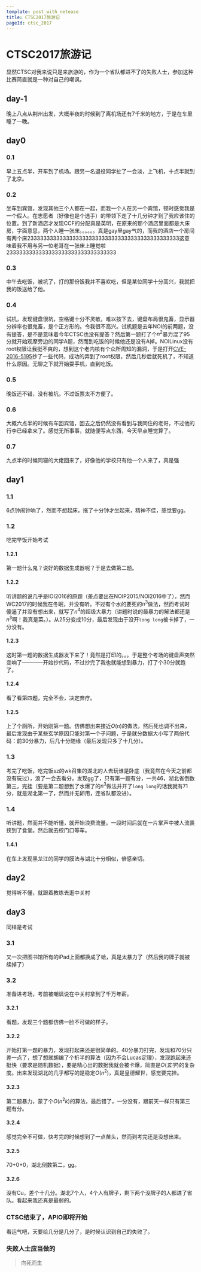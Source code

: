 ```yaml
---
template: post_with_netease
title: CTSC2017旅游记
pageId: ctsc_2017
---
```


# CTSC2017旅游记
显然CTSC对我来说只是来旅游的，作为一个省队都进不了的失败人士，参加这种比赛简直就是一种对自己的嘲讽。

## day-1
晚上八点从荆州出发，大概半夜的时候到了离机场还有7千米的地方，于是在车里睡了一晚。

## day0
### 0.1
早上五点半，开车到了机场。跟另一名退役同学扯了一会淡，上飞机，十点半就到了北京。
### 0.2 
坐车到宾馆，发现其他三个人都在一起，而我一个人在另一个宾馆，顿时感觉我是一个假人。在志愿者（好像也是个选手）的带领下走了十几分钟才到了我应该住的位置。到了新酒店才发现CCF的分配真是英明，在原来的那个酒店里面都是大床房，字面意思，两个人睡一张床。。。。。。真是gay里gay气的，而我的酒店一个房间有两个床23333333333333333333333333333333333333333333333这意味着我不用与另一位老哥在一张床上睡觉啦2333333333333333333333333333333333
### 0.3
中午去吃饭，被坑了，打的那份饭我并不喜欢吃，但是某位同学十分高兴，我就把我的饭送给了他。
### 0.4
试机，发现键盘很坑，空格键十分不灵敏，难以按下去，键盘布局很鬼畜，显示器分辨率也很鬼畜，是个正方形的。令我很不高兴。试机题是去年NOI的前两题，没有提答，是不是意味着今年CTSC也没有提答？然后第一题打了个$n^2$暴力混了95分就开始观摩旁边的同学A题，然而到吃饭的时候他还是没有A掉。NOILinux没有root权限让我挺不爽的，想到这个老内核有个众所周知的漏洞，于是打开[CVE-2016-5195](https://dirtycow.ninja/)抄了一些代码，成功的弄到了root权限，然后几秒后就死机了，不知道什么原因。无聊之下就开始耍手机，直到吃饭。
### 0.5
晚饭还不错，没有被坑。不过饭票太不方便了。
### 0.6
大概六点半的时候有车回宾馆，回去之后仍然没有看到与我同住的老哥，不过他的行李已经拿来了。感觉无所事事，就随便写点东西，今天早点睡觉算了。
### 0.7
九点半的时候同寝的大佬回来了，好像他的学校只有他一个人来了，真是强

## day1
### 1.1
6点钟闹钟响了，然而不想起床，拖了十分钟才坐起来，精神不佳，感觉要gg。
### 1.2
吃完早饭开始考试
#### 1.2.1
第一题什么鬼？说好的数据生成器呢？于是去做第二题。
#### 1.2.2
听讲题的说几乎是IOI2016的原题（差点要出在NOIP2015/NOI2016中了），然而WC2017的时候我在冬眠，并没有听。不过有个水的要死的$n^3$做法，然而考试时傻逼了并没有想出来，就写了$n^4$的超级大暴力（讲题时说的最暴力的解法都还是$n^3$啊！我真是菜。）。从25分变成10分，最后发现由于没开`long long`被卡掉了，一分没有。
#### 1.2.3
这时第一题的数据生成器发下来了！竟然是打印的。。。于是整个考场的键盘声突然变响了————开始抄代码，不过抄完了我也就能想到暴力，打了个30分就跑了。
#### 1.2.4
看了看第四题，完全不会，决定弃疗。
#### 1.2.5
上了个厕所，开始刚第一题。仿佛想出来接近$O(n)$的做法，然后死也调不出来，最后发现由于某些玄学原因只能对第一个子问题，于是就分数据大小写了两份代码：前30分暴力，后几十分随缘（最后发现只多了十几分）。
### 1.3
考完了吃饭，吃完饭sz的wk召集的湖北的人去玩谁是卧底（我竟然在今天之前都没有玩过），浪了一会去看分，发现gg了，只有第一题有分，一共46，湖北省倒数第三，完挂（要是第二题想到了水爆了的$n^3$做法并开了`long long`的话我就有71分，就是湖北第一了，然而并无卵用，连省队都没进）。
### 1.4
听讲题，然而并不能听懂，就开始浪费流量。一段时间后就在一片掌声中被人流裹挟到了食堂。然后就去校门口等车。
#### 1.4.1
在车上发现黑龙江的同学的膜法与湖北十分相似，倍感亲切。

## day2
觉得听不懂，就跟着教练去逛中关村

## day3
同样是考试
### 3.1
又一次把图书馆所有的iPad上面都换成了蛤，真是太暴力了（然后我的牌子就被续掉了）
### 3.2
准备进考场，考前被嘲讽说在中关村拿到了千万年薪。
#### 3.2.1
看题，发现三个题都仿佛一脸不可做的样子。
#### 3.2.2
开始打第一题的暴力，发现打起来还是很简单的。40分暴力打完，发现和70分只差一点了，想了想就胡编了个折半的算法（因为不会Lucas定理），发现跑起来还挺快（要求是随机数据），要是精心出的数据我就会被卡爆，简直是$O(玄学)$的复杂度。出来发现湖北的几乎都写的是稳定$O(n^2)$，真是皇德耀世，感觉要完挂。
#### 3.2.3
第二题暴力，蒙了个$O(n^2 k)$的算法，最后错了，一分没有，跟前天一样只有第三题有分。
#### 3.2.4
感觉完全不可做，快考完的时候想到了一点苗头，然而到考完还是没想出来。
#### 3.2.5
70+0+0，湖北倒数第二，gg。
#### 3.2.6
没有Cu，差个十几分。湖北7个人，4个人有牌子，剩下两个没牌子的人都进了省队。看起来我还真是最弱的。
### CTSC结束了，APIO即将开始
看运气吧，天要给几分是几分了，是时候认识到自己的失败了。
### 失败人士应当做的
> 向死而生

<div id="__comment"></div>
